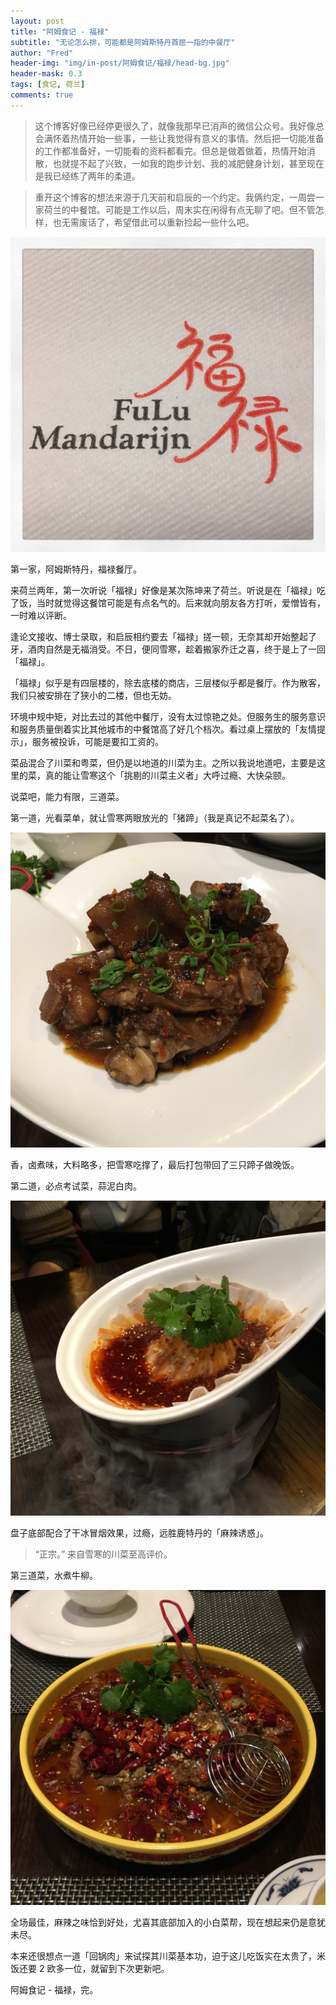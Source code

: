 ```yaml
---
layout: post
title: "阿姆食记 - 福禄"
subtitle: "无论怎么排，可能都是阿姆斯特丹首屈一指的中餐厅"
author: "Fred"
header-img: "img/in-post/阿姆食记/福禄/head-bg.jpg"
header-mask: 0.3
tags: [食记, 荷兰]
comments: true
---
```


> 这个博客好像已经停更很久了，就像我那早已消声的微信公众号。我好像总会满怀着热情开始一些事，一些让我觉得有意义的事情。然后把一切能准备的工作都准备好，一切能看的资料都看完。但总是做着做着，热情开始消散，也就提不起了兴致，一如我的跑步计划、我的减肥健身计划，甚至现在是我已经练了两年的柔道。

> 重开这个博客的想法来源于几天前和启辰的一个约定。我俩约定，一周尝一家荷兰的中餐馆。可能是工作以后，周末实在闲得有点无聊了吧。但不管怎样，也无需废话了，希望借此可以重新捡起一些什么吧。

![IMG_7719](/img/in-post/阿姆食记/福禄/IMG_7719.jpg)

第一家，阿姆斯特丹，福禄餐厅。

来荷兰两年，第一次听说「福禄」好像是某次陈坤来了荷兰。听说是在「福禄」吃了饭，当时就觉得这餐馆可能是有点名气的。后来就向朋友各方打听，爱憎皆有，一时难以评断。

逢论文接收、博士录取，和启辰相约要去「福禄」搓一顿，无奈其却开始整起了牙，酒肉自然是无福消受。不日，便同雪寒，趁着搬家乔迁之喜，终于是上了一回「福禄」。

「福禄」似乎是有四层楼的，除去底楼的商店，三层楼似乎都是餐厅。作为散客，我们只被安排在了狭小的二楼，但也无妨。

环境中规中矩，对比去过的其他中餐厅，没有太过惊艳之处。但服务生的服务意识和服务质量倒着实比其他城市的中餐馆高了好几个档次。看过桌上摆放的「友情提示」，服务被投诉，可能是要扣工资的。

菜品混合了川菜和粤菜，但仍是以地道的川菜为主。之所以我说地道吧，主要是这里的菜，真的能让雪寒这个「挑剔的川菜主义者」大呼过瘾、大快朵颐。

说菜吧，能力有限，三道菜。

第一道，光看菜单，就让雪寒两眼放光的「猪蹄」（我是真记不起菜名了）。

![IMG_7718](/img/in-post/阿姆食记/福禄/IMG_7718.jpg)

香，卤煮味，大料略多，把雪寒吃撑了，最后打包带回了三只蹄子做晚饭。

第二道，必点考试菜，蒜泥白肉。

![IMG_7717](/img/in-post/阿姆食记/福禄/IMG_7717.jpg)

盘子底部配合了干冰冒烟效果，过瘾，远胜鹿特丹的「麻辣诱惑」。

> “正宗。” 来自雪寒的川菜至高评价。

第三道菜，水煮牛柳。

![IMG_7716](/img/in-post/阿姆食记/福禄/IMG_7716.jpg)

全场最佳，麻辣之味恰到好处，尤喜其底部加入的小白菜帮，现在想起来仍是意犹未尽。

本来还很想点一道「回锅肉」来试探其川菜基本功，迫于这儿吃饭实在太贵了，米饭还要 2 欧多一位，就留到下次更新吧。

阿姆食记 - 福禄，完。